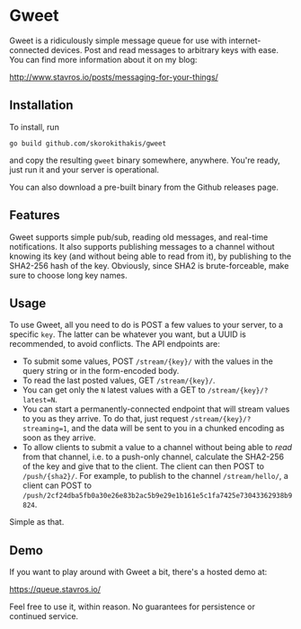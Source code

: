 Gweet
=====
Gweet is a ridiculously simple message queue for use with internet-connected devices. Post and read messages to
arbitrary keys with ease. You can find more information about it on my blog:

http://www.stavros.io/posts/messaging-for-your-things/


Installation
------------

To install, run

```
go build github.com/skorokithakis/gweet
```

and copy the resulting `gweet` binary somewhere, anywhere. You're ready, just run it and your server is operational.

You can also download a pre-built binary from the Github releases page.


Features
--------

Gweet supports simple pub/sub, reading old messages, and real-time
notifications. It also supports publishing messages to a channel without knowing
its key (and without being able to read from it), by publishing to the SHA2-256
hash of the key. Obviously, since SHA2 is brute-forceable, make sure to choose
long key names.


Usage
-----

To use Gweet, all you need to do is POST a few values to your server, to a specific `key`. The latter can be
whatever you want, but a UUID is recommended, to avoid conflicts.
The API endpoints are:

* To submit some values, POST `/stream/{key}/` with the values in the query
  string or in the form-encoded body.
* To read the last posted values, GET `/stream/{key}/`.
* You can get only the `N` latest values with a GET to `/stream/{key}/?latest=N`.
* You can start a permanently-connected endpoint that will stream values to you
  as they arrive. To do that, just request `/stream/{key}/?streaming=1`, and the
  data will be sent to you in a chunked encoding as soon as they arrive.
* To allow clients to submit a value to a channel without being able to *read*
  from that channel, i.e. to a push-only channel, calculate the SHA2-256 of the
  key and give that to the client. The client can then POST to `/push/{sha2}/`.
  For example, to publish to the channel `/stream/hello/`, a client can POST to
  `/push/2cf24dba5fb0a30e26e83b2ac5b9e29e1b161e5c1fa7425e73043362938b9824`.

Simple as that.


Demo
----

If you want to play around with Gweet a bit, there's a hosted demo at:

https://queue.stavros.io/

Feel free to use it, within reason. No guarantees for persistence or continued service.
